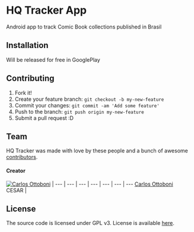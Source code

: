 # HQ Tracker App

Android app to track Comic Book collections published in Brasil

## Installation
Will be released for free in GooglePlay

## Contributing

1. Fork it!
2. Create your feature branch: `git checkout -b my-new-feature`
3. Commit your changes: `git commit -am 'Add some feature'`
4. Push to the branch: `git push origin my-new-feature`
5. Submit a pull request :D

## Team

HQ Tracker was made with love by these people and a bunch of awesome [contributors](https://github.com/Carlos-Ot/hq_tracker/graphs/contributors).

#### Creator

[![Carlos Ottoboni](http://gravatar.com/avatar/51f14f9248757e98855361ba7efb154c?s=70)](https://github.com/Carlos-Ot) |
--- | --- | --- | --- | --- | --- | ---
[Carlos Ottoboni](https://github.com/Carlos-Ot)<br>CESAR |

## License

The source code is licensed under GPL v3. License is available [here](/LICENSE).
